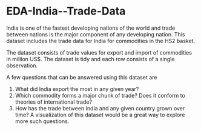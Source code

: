 # EDA-India--Trade-Data




India is one of the fastest developing nations of the world and trade between nations is the major component of any developing nation. This dataset includes the trade data for India for commodities in the HS2 basket.





The dataset consists of trade values for export and import of commodities in million US$. The dataset is tidy and each row consists of a single observation.







A few questions that can be answered using this dataset are
1. What did India export the most in any given year?
2. Which commodity forms a major chunk of trade? Does it conform to theories of international trade? 
3. How has the trade between India and any given country grown over time?
A visualization of this dataset would be a great way to explore more such questions.



